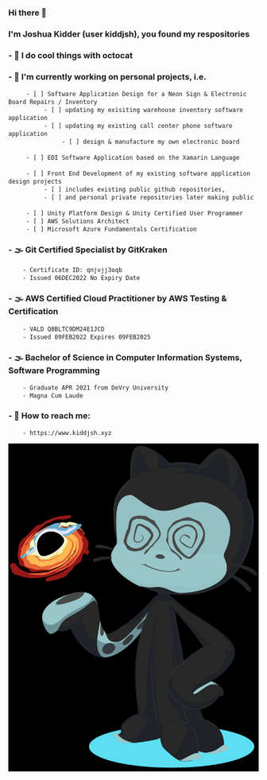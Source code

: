 ### Hi there 👋
### I'm Joshua Kidder (user kiddjsh), you found my respositories

### - 👾 I do cool things with octocat
### - 🍂 I'm currently working on personal projects, i.e.
         - [ ] Software Application Design for a Neon Sign & Electronic Board Repairs / Inventory
              - [ ] updating my exisiting warehouse inventory software application
              - [ ] updating my existing call center phone software application 
                   - [ ] design & manufacture my own electronic board 
     
         - [ ] EDI Software Application based on the Xamarin Language
     
         - [ ] Front End Development of my existing software application design projects
              - [ ] includes existing public github repositories,
              - [ ] and personal private repositories later making public
           
         - [ ] Unity Platform Design & Unity Certified User Programmer
         - [ ] AWS Solutions Architect
         - [ ] Microsoft Azure Fundamentals Certification
     
### - 🌫️ Git Certified Specialist by GitKraken
        - Certificate ID: qnjvjj3oqb
        - Issued 06DEC2022 No Expiry Date 
### - 🌫️ AWS Certified Cloud Practitioner by AWS Testing & Certification
        - VALD Q8BLTC9DM24E1JCD
        - Issued 09FEB2022 Expires 09FEB2025 
### - 🌫️ Bachelor of Science in Computer Information Systems, Software Programming
        - Graduate APR 2021 from DeVry University
        - Magna Cum Laude 
### - 💬 How to reach me:
        - https://www.kiddjsh.xyz 

![myOctocat](https://github.com/kiddjsh/kiddjsh/blob/main/octocat-kiddjsh-avatar.jpg)


<!--
**kiddjsh/kiddjsh** is a ✨ _special_ ✨ repository because its `README.md` (this file) appears on your GitHub profile.

Here are some ideas to get you started:

- 🔭 I’m currently working on ...
- 🌱 I’m currently learning ...
- 👯 I’m looking to collaborate on ...
- 🤔 I’m looking for help with ...
- 💬 Ask me about ...
- 📫 How to reach me: ...
- 😄 Pronouns: ...
- ⚡ Fun fact: ...
-->
